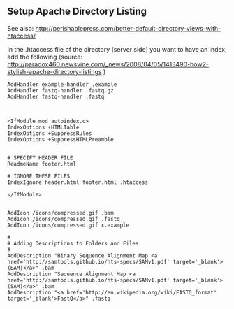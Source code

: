 
## Setup Apache Directory Listing
See also: http://perishablepress.com/better-default-directory-views-with-htaccess/

In the .htaccess file of the directory (server side) you want to have an index, add the following (source: http://paradox460.newsvine.com/_news/2008/04/05/1413490-how2-stylish-apache-directory-listings )

```
AddHandler example-handler .example 
AddHandler fastq-handler .fastq.gz
AddHandler fastq-handler .fastq



<IfModule mod_autoindex.c>
IndexOptions +HTMLTable
IndexOptions +SuppressRules
IndexOptions +SuppressHTMLPreamble


# SPECIFY HEADER FILE
ReadmeName footer.html

# IGNORE THESE FILES
IndexIgnore header.html footer.html .htaccess

</IfModule> 


AddIcon /icons/compressed.gif .bam
AddIcon /icons/compressed.gif .fastq
AddIcon /icons/compressed.gif x.example

#
# Adding Descriptions to Folders and Files
#
AddDescription "Binary Sequence Alignment Map <a href='http://samtools.github.io/hts-specs/SAMv1.pdf' target='_blank'>(BAM)</a>" .bam
AddDescription "Sequence Alignment Map <a href='http://samtools.github.io/hts-specs/SAMv1.pdf' target='_blank'>(SAM)</a>" .bam
AddDescription "<a href='http://en.wikipedia.org/wiki/FASTQ_format' target='_blank'>FastQ</a>" .fastq

```


